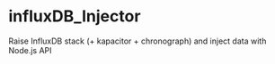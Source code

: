 # influxDB_Injector
Raise InfluxDB stack (+ kapacitor + chronograph) and inject data with Node.js API
